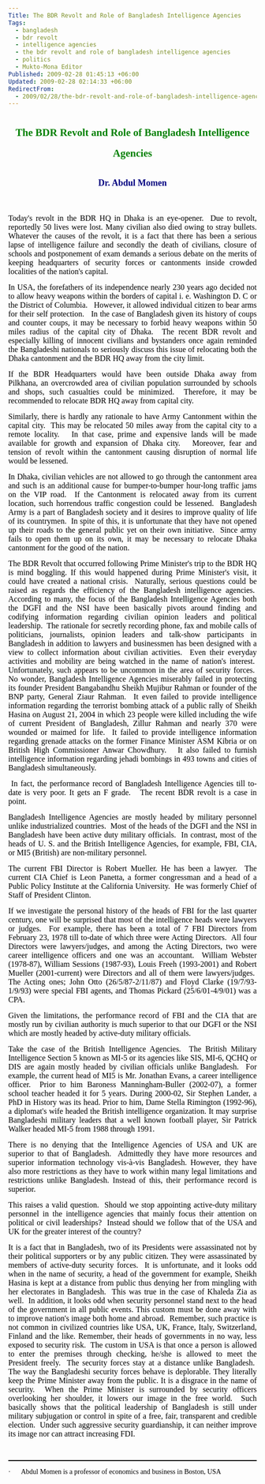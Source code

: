 ```yaml
---
Title: The BDR Revolt and Role of Bangladesh Intelligence Agencies
Tags:
  - bangladesh
  - bdr revolt
  - intelligence agencies
  - the bdr revolt and role of bangladesh intelligence agencies
  - politics
  - Mukto-Mona Editor
Published: 2009-02-28 01:45:13 +06:00
Updated: 2009-02-28 02:14:33 +06:00
RedirectFrom:
  - 2009/02/28/the-bdr-revolt-and-role-of-bangladesh-intelligence-agencies/
---
```


<h2 style="line-height: 200%; text-align: center;"><strong><span style="color: #008000; font-family: Cambria;">The BDR Revolt and Role of Bangladesh Intelligence Agencies</span></strong></h2>
<h3 style="line-height: 200%; text-align: center;"><strong><span style="font-size: large; color: #000080; font-family: Cambria;">Dr. Abdul Momen</span></strong></h3>
<p class="MsoNormal" style="text-align: justify;"><span style="color: #000000; font-family: Cambria;"> </span></p>
<p class="MsoNormal" style="text-align: justify;"><span style="font-size: medium; color: #000000; font-family: Verdana;">Today's revolt in the BDR HQ in Dhaka is an eye-opener.  Due to revolt, reportedly 50 lives were lost. Many civilian also died owing to stray bullets. Whatever the causes of the revolt, it is a fact that there has been a serious lapse of intelligence failure and secondly the death of civilians, closure of schools and postponement of exam demands a serious debate on the merits of keeping headquarters of security forces or cantonments inside crowded localities of the nation's capital. </span></p>
<p class="MsoNormal" style="text-align: justify;"><span style="font-size: medium; color: #000000; font-family: Verdana;">In USA, the forefathers of its independence nearly 230 years ago decided not to allow heavy weapons within the borders of capital i. e. Washington D. C or the District of Columbia.   However, it allowed individual citizen to bear arms for their self protection.   In the case of Bangladesh given its history of coups and counter coups, it may be necessary to forbid heavy weapons within 50 miles radius of the capital city of Dhaka.  The recent BDR revolt and especially killing of innocent civilians and bystanders once again reminded the Bangladeshi nationals to seriously discuss this issue of relocating both the Dhaka cantonment and the BDR HQ away from the city limit.  </span></p>
<p class="MsoNormal" style="text-align: justify;"><span style="font-size: medium; color: #000000; font-family: Verdana;">If the BDR Headquarters would have been outside Dhaka away from Pilkhana, an overcrowded area of civilian population surrounded by schools and shops, such casualties could be minimized.  Therefore, it may be recommended to relocate BDR HQ away from capital city. </span></p>
<p class="MsoNormal" style="text-align: justify;"><span style="font-size: medium; color: #000000; font-family: Verdana;">Similarly, there is hardly any rationale to have Army Cantonment within the capital city.  This may be relocated 50 miles away from the capital city to a remote locality.   In that case, prime and expensive lands will be made available for growth and expansion of Dhaka city.   Moreover, fear and tension of revolt within the cantonment causing disruption of normal life would be lessened. </span></p>
<p class="MsoNormal" style="text-align: justify;"><span style="font-size: medium; color: #000000; font-family: Verdana;">In Dhaka, civilian vehicles are not allowed to go through the cantonment area and such is an additional cause for bumper-to-bumper hour-long traffic jams on the VIP road.  If the Cantonment is relocated away from its current location, such horrendous traffic congestion could be lessened.  Bangladesh Army is a part of Bangladesh society and it desires to improve quality of life of its countrymen.  In spite of this, it is unfortunate that they have not opened up their roads to the general public yet on their own initiative.  Since army fails to open them up on its own, it may be necessary to relocate Dhaka cantonment for the good of the nation. </span></p>
<p class="MsoNormal" style="text-align: justify;"><span style="font-size: medium; color: #000000; font-family: Verdana;">The BDR Revolt that occurred following Prime Minister's trip to the BDR HQ is mind boggling. If this would happened during Prime Minister's visit, it could have created a national crisis.  Naturally, serious questions could be raised as regards the efficiency of the Bangladesh intelligence agencies.  According to many, the focus of the Bangladesh Intelligence Agencies both the DGFI and the NSI have been basically pivots around finding and codifying information regarding civilian opinion leaders and political leadership.  The rationale for secretly recording phone, fax and mobile calls of politicians, journalists, opinion leaders and talk-show participants in Bangladesh in addition to lawyers and businessmen has been designed with a view to collect information about civilian activities.  Even their everyday activities and mobility are being watched in the name of nation's interest.  Unfortunately, such appears to be uncommon in the area of security forces.  No wonder, Bangladesh Intelligence Agencies miserably failed in protecting its founder President Bangabandhu Sheikh Mujibur Rahman or founder of the BNP party, General Ziaur Rahman.  It even failed to provide intelligence information regarding the terrorist bombing attack of a public rally of Sheikh Hasina on August 21, 2004 in which 23 people were killed including the wife of current President of Bangladesh, Zillur Rahman and nearly 370 were wounded or maimed for life.  It failed to provide intelligence information regarding grenade attacks on the former Finance Minister ASM Kibria or on British High Commissioner Anwar Chowdhury.   It also failed to furnish intelligence information regarding jehadi bombings in 493 towns and cities of Bangladesh simultaneously.  </span></p>
<p class="MsoNormal" style="text-align: justify;"><span style="font-size: medium; color: #000000; font-family: Verdana;"> In fact, the performance record of Bangladesh Intelligence Agencies till to-date is very poor. It gets an F grade.   The recent BDR revolt is a case in point.  </span></p>
<p class="MsoNormal" style="text-align: justify;"><span style="font-size: medium; color: #000000; font-family: Verdana;">Bangladesh Intelligence Agencies are mostly headed by military personnel unlike industrialized countries.  Most of the heads of the DGFI and the NSI in Bangladesh have been active duty military officials.  In contrast, most of the heads of U. S. and the British Intelligence Agencies, for example, FBI, CIA, or MI5 (British) are non-military personnel.  </span></p>
<p class="MsoNormal" style="text-align: justify;"><span style="font-size: medium; color: #000000; font-family: Verdana;">The current FBI Director is Robert Mueller. He has been a lawyer.  The current CIA Chief is Leon Panetta, a former congressman and a head of a Public Policy Institute at the California University.  He was formerly Chief of Staff of President Clinton.  </span></p>
<p class="MsoNormal" style="text-align: justify;"><span style="font-size: medium; color: #000000; font-family: Verdana;">If we investigate the personal history of the heads of FBI for the last quarter century, one will be surprised that most of the intelligence heads were lawyers or judges.  For example, there has been a total of 7 FBI Directors from February 23, 1978 till to-date of which three were Acting Directors.  All four Directors were lawyers/judges, and among the Acting Directors, two were career intelligence officers and one was an accountant.  William Webster (1978-87), William Sessions (1987-93), Louis Freeh (1993-2001) and Robert Mueller (2001-current) were Directors and all of them were lawyers/judges.  The Acting ones; John Otto (26/5/87-2/11/87) and Floyd Clarke (19/7/93-1/9/93) were special FBI agents, and Thomas Pickard (25/6/01-4/9/01) was a CPA.  </span></p>
<p class="MsoNormal" style="text-align: justify;"><span style="font-size: medium; color: #000000; font-family: Verdana;">Given the limitations, the performance record of FBI and the CIA that are mostly run by civilian authority is much superior to that our DGFI or the NSI which are mostly headed by active-duty military officials.  </span></p>
<p class="MsoNormal" style="text-align: justify;"><span style="font-size: medium; color: #000000; font-family: Verdana;">Take the case of the British Intelligence Agencies.  The British Military Intelligence Section 5 known as MI-5 or its agencies like SIS, MI-6, QCHQ or DIS are again mostly headed by civilian officials unlike Bangladesh.  For example, the current head of MI5 is Mr. Jonathan Evans, a career intelligence officer.  Prior to him Baroness Manningham-Buller (2002-07), a former school teacher headed it for 5 years. During 2000-02, Sir Stephen Lander, a PhD in History was its head. Prior to him, Dame Stella Rimington (1992-96), a diplomat's wife headed the British intelligence organization. It may surprise Bangladeshi military leaders that a well known football player, Sir Patrick Walker headed MI-5 from 1988 through 1991. </span></p>
<p class="MsoNormal" style="text-align: justify;"><span style="font-size: medium; color: #000000; font-family: Verdana;">There is no denying that the Intelligence Agencies of USA and UK are superior to that of Bangladesh.  Admittedly they have more resources and superior information technology vis-à-vis Bangladesh. However, they have also more restrictions as they have to work within many legal limitations and restrictions unlike Bangladesh. Instead of this, their performance record is superior.  </span></p>
<p class="MsoNormal" style="text-align: justify;"><span style="font-size: medium; color: #000000; font-family: Verdana;">This raises a valid question.  Should we stop appointing active-duty military personnel in the intelligence agencies that mainly focus their attention on political or civil leaderships?  Instead should we follow that of the USA and UK for the greater interest of the country?  </span></p>
<p class="MsoNormal" style="text-align: justify;"><span style="font-size: medium; color: #000000; font-family: Verdana;">It is a fact that in Bangladesh, two of its Presidents were assassinated not by their political supporters or by any public citizen. They were assassinated by members of active-duty security forces.  It is unfortunate, and it looks odd when in the name of security, a head of the government for example, Sheikh Hasina is kept at a distance from public thus denying her from mingling with her electorates in Bangladesh.  This was true in the case of Khaleda Zia as well.  In addition, it looks odd when security personnel stand next to the head of the government in all public events. This custom must be done away with to improve nation's image both home and abroad.  Remember, such practice is not common in civilized countries like USA, UK, France, Italy, Switzerland, Finland and the like. Remember, their heads of governments in no way, less exposed to security risk.  The custom in USA is that once a person is allowed to enter the premises through checking, he/she is allowed to meet the President freely.  The security forces stay at a distance unlike Bangladesh.  The way the Bangladeshi security forces behave is deplorable. They literally keep the Prime Minister away from the public. It is a disgrace in the name of security.  When the Prime Minister is surrounded by security officers overlooking her shoulder, it lowers our image in the free world.  Such basically shows that the political leadership of Bangladesh is still under military subjugation or control in spite of a free, fair, transparent and credible election.  Under such aggressive security guardianship, it can neither improve its image nor can attract increasing FDI.  </span></p>

<div style="border-right: medium none; border-top: medium none; border-left: medium none; border-bottom: windowtext 1.5pt solid;">
<p class="MsoNormal" style="text-align: justify;"><span style="color: #000000; font-family: Cambria;"> </span></p>

</div>
<p class="MsoListParagraph" style="text-align: justify;"><span style="color: #000000;"><span style="font-family: Symbol;">·<span style="font: 7pt 'Times New Roman';">         </span></span><span style="font-family: Cambria;">Abdul Momen is a professor of economics and business in Boston, USA</span></span></p>
